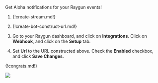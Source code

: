 Get Aloha notifications for your Raygun events!

1. {!create-stream.md!}

1. {!create-bot-construct-url.md!}

1. Go to your Raygun dashboard, and click on **Integrations**.
   Click on **Webhook**, and click on the **Setup** tab.

1. Set **Url** to the URL constructed above. Check the **Enabled**
   checkbox, and click **Save Changes**.

{!congrats.md!}

![](/static/images/integrations/raygun/001.png)
